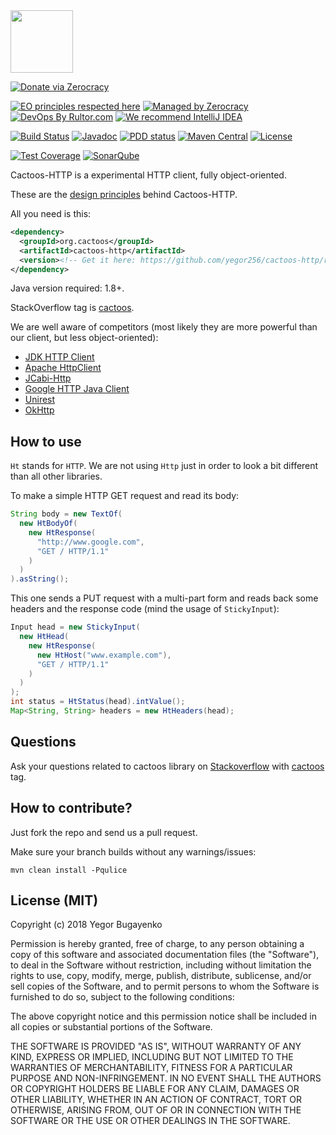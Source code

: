 <img src="http://cf.jare.io/?u=http%3A%2F%2Fwww.yegor256.com%2Fimages%2Fbooks%2Felegant-objects%2Fcactus.svg" height="100px" />

[![Donate via Zerocracy](https://www.0crat.com/contrib-badge/C63314D6Z.svg)](https://www.0crat.com/contrib/C63314D6Z)

[![EO principles respected here](http://www.elegantobjects.org/badge.svg)](http://www.elegantobjects.org)
[![Managed by Zerocracy](https://www.0crat.com/badge/C63314D6Z.svg)](https://www.0crat.com/p/C63314D6Z)
[![DevOps By Rultor.com](http://www.rultor.com/b/yegor256/cactoos-http)](http://www.rultor.com/p/yegor256/cactoos-http)
[![We recommend IntelliJ IDEA](http://www.elegantobjects.org/intellij-idea.svg)](https://www.jetbrains.com/idea/)

[![Build Status](https://travis-ci.org/yegor256/cactoos-http.svg?branch=master)](https://travis-ci.org/yegor256/cactoos-http)
[![Javadoc](http://www.javadoc.io/badge/org.cactoos/cactoos-http.svg)](http://www.javadoc.io/doc/org.cactoos/cactoos-http)
[![PDD status](http://www.0pdd.com/svg?name=yegor256/cactoos-http)](http://www.0pdd.com/p?name=yegor256/cactoos-http)
[![Maven Central](https://img.shields.io/maven-central/v/org.cactoos/cactoos-http.svg)](https://maven-badges.herokuapp.com/maven-central/org.cactoos/cactoos-http)
[![License](https://img.shields.io/badge/license-MIT-green.svg)](https://github.com/yegor256/cactoos-http/blob/master/LICENSE.txt)

[![Test Coverage](https://img.shields.io/codecov/c/github/yegor256/cactoos-http.svg)](https://codecov.io/github/yegor256/cactoos-http?branch=master)
[![SonarQube](https://img.shields.io/badge/sonar-ok-green.svg)](https://sonarcloud.io/dashboard?id=org.cactoos%3Acactoos-http)

Cactoos-HTTP is a experimental HTTP client, fully object-oriented.

These are the [design principles](http://www.elegantobjects.org#principles) behind Cactoos-HTTP.

All you need is this:

```xml
<dependency>
  <groupId>org.cactoos</groupId>
  <artifactId>cactoos-http</artifactId>
  <version><!-- Get it here: https://github.com/yegor256/cactoos-http/releases --></version>
</dependency>
```

Java version required: 1.8+.

StackOverflow tag is [cactoos](https://stackoverflow.com/questions/tagged/cactoos).

We are well aware of competitors
(most likely they are more powerful than our client, but less object-oriented):

  * [JDK HTTP Client](https://developer.oracle.com/java/jdk-http-client)
  * [Apache HttpClient](https://hc.apache.org/httpcomponents-client-ga/)
  * [JCabi-Http](http://http.jcabi.com)
  * [Google HTTP Java Client](https://github.com/google/google-http-java-client)
  * [Unirest](http://unirest.io/java.html)
  * [OkHttp](http://square.github.io/okhttp/)

## How to use

`Ht` stands for `HTTP`. We are not using `Http` just in order to look
a bit different than all other libraries.

To make a simple HTTP GET request and read its body:

```java
String body = new TextOf(
  new HtBodyOf(
    new HtResponse(
      "http://www.google.com",
      "GET / HTTP/1.1"
    )
  )
).asString();
```

This one sends a PUT request with a multi-part form and
reads back some headers and the response code (mind the usage of `StickyInput`):

```java
Input head = new StickyInput(
  new HtHead(
    new HtResponse(
      new HtHost("www.example.com"),
      "GET / HTTP/1.1"
    )
  )
);
int status = HtStatus(head).intValue();
Map<String, String> headers = new HtHeaders(head);
```

## Questions

Ask your questions related to cactoos library on [Stackoverflow](https://stackoverflow.com/questions/ask) with [cactoos](https://stackoverflow.com/tags/cactoos/info) tag.

## How to contribute?

Just fork the repo and send us a pull request.

Make sure your branch builds without any warnings/issues:

```
mvn clean install -Pqulice
```

## License (MIT)

Copyright (c) 2018 Yegor Bugayenko

Permission is hereby granted, free of charge, to any person obtaining a copy
of this software and associated documentation files (the "Software"), to deal
in the Software without restriction, including without limitation the rights
to use, copy, modify, merge, publish, distribute, sublicense, and/or sell
copies of the Software, and to permit persons to whom the Software is
furnished to do so, subject to the following conditions:

The above copyright notice and this permission notice shall be included
in all copies or substantial portions of the Software.

THE SOFTWARE IS PROVIDED "AS IS", WITHOUT WARRANTY OF ANY KIND, EXPRESS OR
IMPLIED, INCLUDING BUT NOT LIMITED TO THE WARRANTIES OF MERCHANTABILITY,
FITNESS FOR A PARTICULAR PURPOSE AND NON-INFRINGEMENT. IN NO EVENT SHALL THE
AUTHORS OR COPYRIGHT HOLDERS BE LIABLE FOR ANY CLAIM, DAMAGES OR OTHER
LIABILITY, WHETHER IN AN ACTION OF CONTRACT, TORT OR OTHERWISE, ARISING FROM,
OUT OF OR IN CONNECTION WITH THE SOFTWARE OR THE USE OR OTHER DEALINGS IN THE
SOFTWARE.
